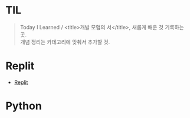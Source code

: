 # TIL
>Today I Learned / <title\>개발 모험의 서</title\>, 새롭게 배운 것 기록하는 곳.  
개념 정리는 카테고리에 맞춰서 추가할 것.


# Replit
* [Replit](https://github.com/rosewoodowon/TIL/tree/main/Replit/)

# Python
